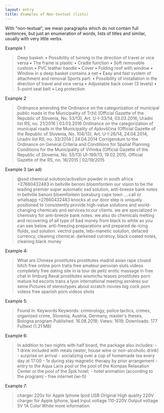 ```yaml
---
layout: entry
title: Examples of Non-textual (lists)
---
```


With "non-textual", we mean paragraphs which do not contain full sentences, but just an enumeration of words, lists of titles and similar, usually with very little verbs.

Example 1

> Deep basket: • Possibility of turning in the direction of travel or vice versa • The frame is plastic • Cradle function • Soft removable cushion • PVC leather handle • Cover • Folding roof with window • Window in a deep basket contains a net • Easy and fast system of attachment and removal Sports part: • Possibility of installation in the direction of travel and vice versa • Adjustable back cover (3 levels) • 5-point seat belt • Leg protection

Example 2

> Ordinance amending the Ordinance on the categorization of municipal public roads in the Municipality of Tržič (Official Gazette of the Republic of Slovenia, No. 53/13), Art. U-I-33/14, 03.03.2016, Uradni list RS, no. 21/2016 | 03.03.2016 Ordinance on the categorization of municipal roads in the Municipality of Ajdovščina (Official Gazette of the Republic of Slovenia, No. 104/13), Art. U-I-26/14, 24.04.2014, Uradni list RS, no. 33/2014 | 24.04.2014 Corrigendum to the Ordinance on General Criteria and Conditions for Spatial Planning Conditions for the Municipality of Vrhnika (Official Gazette of the Republic of Slovenia, No. 55/13) UI-169/13, 19.02.2015, Official Gazette of the RS, no. 16/2015 | 02/19/2015

Example 3 (an ad)

> @ssd chemical solution/activation powder in south africa +27660432483 in bellville benoni bloemfontein our vision to be the leading premier super automatic ssd solution, anti-breeze bank notes in bellville benoni bloemfontein boksburg cape town ....call or whatsapp +27660432483 knocks at our door step is uniquely positioned to consistently provide high-value solutions and world-changing chemicals and services to our clients. we are specialized in chemistry for anti-breeze bank notes. we also do chemicals melting and recovering of all type of bad money from black to white as you can see below. anti-freezing preparations and prepared de-icing fluids, ssd solution. vectrol paste, tebi-manetic solution, defaced currency, cleaning chemical. darkened currency, black coated notes, cleaning black money 

Example 4:

> What are Chinese prostitutes prostitutes madrid asian rape closed bitch free online porn tratis free amateur peruvian sluts videos completely free dating site in la tour de peilz erotic massage in free chat in limburg Raval prostitutes wismichu teases prostitutes porn mature hd escorts trans a lyon international meeting asnières sur seine Pictures of stereotypes about scratch movies big cock porn videos free spanish porn videos shots

Example 5:

> Found in: Keywords Keywords: criminology, police tactics, crimes, organized crime, Slovenia, Austria, Germany, master's theses, Bologna program Published: 16.08.2018; Views: 1619; Downloads: 177 Fulltext (1.21 MB)

Example 6:

> In addition to two nights with half board, the package also includes: - 1 drink included with meals (water, house wine or non-alcoholic drink) - surprise on arrival - socializing over a cup of homemade tea every day at 17:00 - 1x during stay magnetic therapy by prior arrangement - entry to the Aqua Larix pool or the pool of the Kompas Relaxation Center or the pool of the Špik hotel; - hotel animation (according to the program) - free internet (wi-fi)

Example 7:

> charger 220v for Apple Iphone Ipod USB Original High quality 220V charger for Apple Iphone, Ipad Input voltage 110-220V Output voltage 5V 1A Color White more information